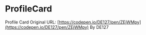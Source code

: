 # ProfileCard
Profile Card
Original URL: [https://codepen.io/DE127/pen/ZEjWMpy](https://codepen.io/DE127/pen/ZEjWMpy)
By DE127

